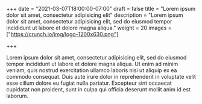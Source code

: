 +++
date = "2021-03-07T18:00:00-07:00"
draft = false
title = "Lorem ipsum dolor sit amet, consectetur adipisicing elit"
description = "Lorem ipsum dolor sit amet, consectetur adipisicing elit, sed do eiusmod tempor incididunt ut labore et dolore magna aliqua."
weight = 20
images = ["https://crunch.io/img/logo-1200x630.png"]

+++

Lorem ipsum dolor sit amet, consectetur adipisicing elit, sed do eiusmod tempor incididunt ut labore et dolore magna aliqua. Ut enim ad minim veniam, quis nostrud exercitation ullamco laboris nisi ut aliquip ex ea commodo consequat. Duis aute irure dolor in reprehenderit in voluptate velit esse cillum dolore eu fugiat nulla pariatur. Excepteur sint occaecat cupidatat non proident, sunt in culpa qui officia deserunt mollit anim id est laborum.
